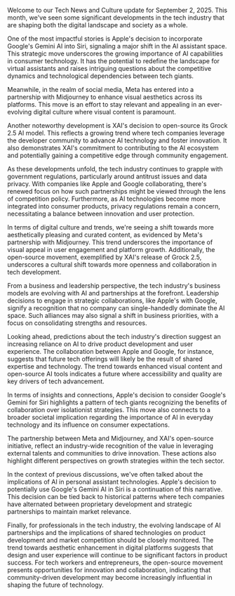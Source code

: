 Welcome to our Tech News and Culture update for September 2, 2025. This month, we've seen some significant developments in the tech industry that are shaping both the digital landscape and society as a whole. 

One of the most impactful stories is Apple's decision to incorporate Google's Gemini AI into Siri, signaling a major shift in the AI assistant space. This strategic move underscores the growing importance of AI capabilities in consumer technology. It has the potential to redefine the landscape for virtual assistants and raises intriguing questions about the competitive dynamics and technological dependencies between tech giants.

Meanwhile, in the realm of social media, Meta has entered into a partnership with Midjourney to enhance visual aesthetics across its platforms. This move is an effort to stay relevant and appealing in an ever-evolving digital culture where visual content is paramount. 

Another noteworthy development is XAI's decision to open-source its Grock 2.5 AI model. This reflects a growing trend where tech companies leverage the developer community to advance AI technology and foster innovation. It also demonstrates XAI's commitment to contributing to the AI ecosystem and potentially gaining a competitive edge through community engagement.

As these developments unfold, the tech industry continues to grapple with government regulations, particularly around antitrust issues and data privacy. With companies like Apple and Google collaborating, there's renewed focus on how such partnerships might be viewed through the lens of competition policy. Furthermore, as AI technologies become more integrated into consumer products, privacy regulations remain a concern, necessitating a balance between innovation and user protection.

In terms of digital culture and trends, we're seeing a shift towards more aesthetically pleasing and curated content, as evidenced by Meta's partnership with Midjourney. This trend underscores the importance of visual appeal in user engagement and platform growth. Additionally, the open-source movement, exemplified by XAI's release of Grock 2.5, underscores a cultural shift towards more openness and collaboration in tech development.

From a business and leadership perspective, the tech industry's business models are evolving with AI and partnerships at the forefront. Leadership decisions to engage in strategic collaborations, like Apple's with Google, signify a recognition that no company can single-handedly dominate the AI space. Such alliances may also signal a shift in business priorities, with a focus on consolidating strengths and resources.

Looking ahead, predictions about the tech industry's direction suggest an increasing reliance on AI to drive product development and user experience. The collaboration between Apple and Google, for instance, suggests that future tech offerings will likely be the result of shared expertise and technology. The trend towards enhanced visual content and open-source AI tools indicates a future where accessibility and quality are key drivers of tech advancement.

In terms of insights and connections, Apple's decision to consider Google's Gemini for Siri highlights a pattern of tech giants recognizing the benefits of collaboration over isolationist strategies. This move also connects to a broader societal implication regarding the importance of AI in everyday technology and its influence on consumer expectations.

The partnership between Meta and Midjourney, and XAI's open-source initiative, reflect an industry-wide recognition of the value in leveraging external talents and communities to drive innovation. These actions also highlight different perspectives on growth strategies within the tech sector.

In the context of previous discussions, we've often talked about the implications of AI in personal assistant technologies. Apple's decision to potentially use Google's Gemini AI in Siri is a continuation of this narrative. This decision can be tied back to historical patterns where tech companies have alternated between proprietary development and strategic partnerships to maintain market relevance.

Finally, for professionals in the tech industry, the evolving landscape of AI partnerships and the implications of shared technologies on product development and market competition should be closely monitored. The trend towards aesthetic enhancement in digital platforms suggests that design and user experience will continue to be significant factors in product success. For tech workers and entrepreneurs, the open-source movement presents opportunities for innovation and collaboration, indicating that community-driven development may become increasingly influential in shaping the future of technology.